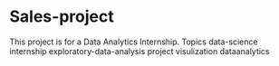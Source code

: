 # Sales-project
This project is for a Data Analytics Internship.  Topics data-science internship exploratory-data-analysis project visulization dataanalytics
